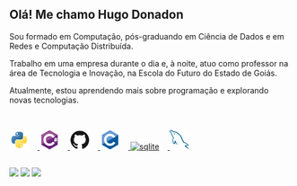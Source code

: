 ## Olá! Me chamo Hugo Donadon

Sou formado em Computação, pós-graduando em Ciência de Dados e em Redes e Computação Distribuída.

Trabalho em uma empresa durante o dia e, à noite, atuo como professor na área de Tecnologia e Inovação, na Escola do Futuro do Estado de Goiás.

Atualmente, estou aprendendo mais sobre programação e explorando novas tecnologias.

<div style="display: inline_block"><br>
<p align="left">
  <a href="https://www.python.org" target="_blank" rel="noreferrer">
    <img src="https://raw.githubusercontent.com/devicons/devicon/master/icons/python/python-original.svg" width="35" height="35" style="margin-right: 15px;"/>
  </a>
  <a href="https://learn.microsoft.com/en-us/dotnet/csharp/" target="_blank" rel="noreferrer">
    <img src="https://raw.githubusercontent.com/devicons/devicon/master/icons/csharp/csharp-original.svg" width="35" height="35" style="margin-right: 15px;"/>
  </a>
  <a href="https://github.com" target="_blank" rel="noreferrer">
    <img src="https://raw.githubusercontent.com/devicons/devicon/master/icons/github/github-original.svg" width="35" height="35" style="margin-right: 15px;"/>
  </a>
  <a href="https://www.cprogramming.com/" target="_blank" rel="noreferrer">
    <img src="https://raw.githubusercontent.com/devicons/devicon/master/icons/c/c-original.svg" width="35" height="35" style="margin-right: 15px;"/>
  </a>
  <a href="https://www.sqlite.org/" target="_blank" rel="noreferrer">
    <img src="https://upload.wikimedia.org/wikipedia/commons/3/38/SQLite370.svg" width="35" height="35" style="margin-right: 15px;" alt="sqlite"/>
  </a>
  <a href="https://www.mysql.com/" target="_blank" rel="noreferrer">
    <img src="https://raw.githubusercontent.com/devicons/devicon/master/icons/mysql/mysql-original.svg" width="35" height="35" style="margin-right: 15px;" alt="mysql"/>
  </a>
</p>
</div>
  
  ##
 
<div> 
  <a href="https://instagram.com/hgdonadon" target="_blank"><img src="https://img.shields.io/badge/-Instagram-%23E4405F?style=for-the-badge&logo=instagram&logoColor=white" target="_blank"></a>
 	<!--<a href="https://www.twitch.tv/hgdonadon" target="_blank"><img src="https://img.shields.io/badge/Twitch-9146FF?style=for-the-badge&logo=twitch&logoColor=white" target="_blank"></a>-->
  <a href="https://discord.gg/N6tZYt4d" target="_blank"><img src="https://img.shields.io/badge/Discord-7289DA?style=for-the-badge&logo=discord&logoColor=white" target="_blank"></a> 
  <!--<a href = "hgdonadon@gmail.com"><img src="https://img.shields.io/badge/-Gmail-%23333?style=for-the-badge&logo=gmail&logoColor=white" target="_blank"></a>-->
  <a href="https://www.linkedin.com/in/hugo-donadon-5b33b4a4" target="_blank"><img src="https://img.shields.io/badge/-LinkedIn-%230077B5?style=for-the-badge&logo=linkedin&logoColor=white" target="_blank"></a> 
  
</div>

